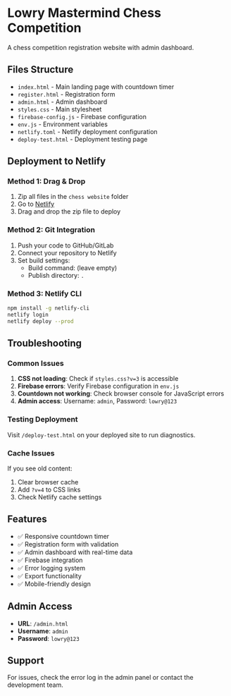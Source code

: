 # Lowry Mastermind Chess Competition

A chess competition registration website with admin dashboard.

## Files Structure

- `index.html` - Main landing page with countdown timer
- `register.html` - Registration form
- `admin.html` - Admin dashboard
- `styles.css` - Main stylesheet
- `firebase-config.js` - Firebase configuration
- `env.js` - Environment variables
- `netlify.toml` - Netlify deployment configuration
- `deploy-test.html` - Deployment testing page

## Deployment to Netlify

### Method 1: Drag & Drop
1. Zip all files in the `chess website` folder
2. Go to [Netlify](https://netlify.com)
3. Drag and drop the zip file to deploy

### Method 2: Git Integration
1. Push your code to GitHub/GitLab
2. Connect your repository to Netlify
3. Set build settings:
   - Build command: (leave empty)
   - Publish directory: `.`

### Method 3: Netlify CLI
```bash
npm install -g netlify-cli
netlify login
netlify deploy --prod
```

## Troubleshooting

### Common Issues

1. **CSS not loading**: Check if `styles.css?v=3` is accessible
2. **Firebase errors**: Verify Firebase configuration in `env.js`
3. **Countdown not working**: Check browser console for JavaScript errors
4. **Admin access**: Username: `admin`, Password: `lowry@123`

### Testing Deployment

Visit `/deploy-test.html` on your deployed site to run diagnostics.

### Cache Issues

If you see old content:
1. Clear browser cache
2. Add `?v=4` to CSS links
3. Check Netlify cache settings

## Features

- ✅ Responsive countdown timer
- ✅ Registration form with validation
- ✅ Admin dashboard with real-time data
- ✅ Firebase integration
- ✅ Error logging system
- ✅ Export functionality
- ✅ Mobile-friendly design

## Admin Access

- **URL**: `/admin.html`
- **Username**: `admin`
- **Password**: `lowry@123`

## Support

For issues, check the error log in the admin panel or contact the development team.
